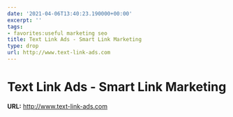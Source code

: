 ```yaml
---
date: '2021-04-06T13:40:23.190000+00:00'
excerpt: ''
tags:
- favorites:useful marketing seo
title: Text Link Ads - Smart Link Marketing
type: drop
url: http://www.text-link-ads.com
---
```


# Text Link Ads - Smart Link Marketing

**URL:** http://www.text-link-ads.com
